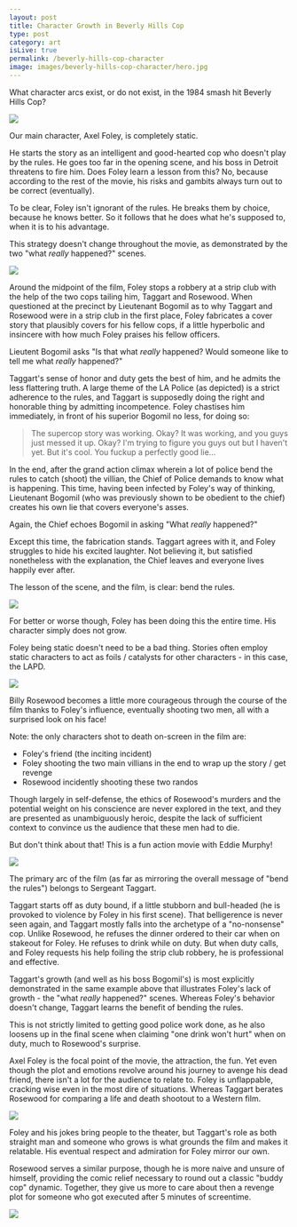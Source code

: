 ```yaml
---
layout: post
title: Character Growth in Beverly Hills Cop
type: post
category: art
isLive: true
permalink: /beverly-hills-cop-character
image: images/beverly-hills-cop-character/hero.jpg
---
```


What character arcs exist, or do not exist, in the 1984 smash hit Beverly Hills Cop?

![](images/beverly-hills-cop-character/hero.jpg)

Our main character, Axel Foley, is completely static.

He starts the story as an intelligent and good-hearted cop who doesn't play by the rules. He goes too far in the opening scene, and his boss in Detroit threatens to fire him. Does Foley learn a lesson from this? No, because according to the rest of the movie, his risks and gambits always turn out to be correct (eventually).

To be clear, Foley isn't ignorant of the rules. He breaks them by choice, because he knows better. So it follows that he does what he's supposed to, when it is to his advantage.

This strategy doesn't change throughout the movie, as demonstrated by the two "what *really* happened?" scenes.

![](images/beverly-hills-cop-character/supercop.jpg)

Around the midpoint of the film, Foley stops a robbery at a strip club with the help of the two cops tailing him, Taggart and Rosewood. When questioned at the precinct by Lieutenant Bogomil as to why Taggart and Rosewood were in a strip club in the first place, Foley fabricates a cover story that plausibly covers for his fellow cops, if a little hyperbolic and insincere with how much Foley praises his fellow officers.

Lieutent Bogomil asks "Is that what *really* happened? Would someone like to tell me what *really* happened?"

Taggart's sense of honor and duty gets the best of him, and he admits the less flattering truth. A large theme of the LA Police (as depicted) is a strict adherence to the rules, and Taggart is supposedly doing the right and honorable thing by admitting incompetence. Foley chastises him immediately, in front of his superior Bogomil no less, for doing so:

>The supercop story was working. Okay? It was working, and you guys just messed it up. Okay? I'm trying to figure you guys out but I haven't yet. But it's cool. You fuckup a perfectly good lie...

In the end, after the grand action climax wherein a lot of police bend the rules to catch (shoot) the villian, the Chief of Police demands to know what is happening. This time, having been infected by Foley's way of thinking, Lieutenant Bogomil (who was previously shown to be obedient to the chief) creates his own lie that covers everyone's asses.

Again, the Chief echoes Bogomil in asking "What *really* happened?"

Except this time, the fabrication stands. Taggart agrees with it, and Foley struggles to hide his excited laughter. Not believing it, but satisfied nonetheless with the explanation, the Chief leaves and everyone lives happily ever after.

The lesson of the scene, and the film, is clear: bend the rules.

![](images/beverly-hills-cop-character/foley.jpg)

For better or worse though, Foley has been doing this the entire time. His character simply does not grow.

Foley being static doesn't need to be a bad thing. Stories often employ static characters to act as foils / catalysts for other characters - in this case, the LAPD.

![](images/beverly-hills-cop-character/rosewood.jpg)

Billy Rosewood becomes a little more courageous through the course of the film thanks to Foley's influence, eventually shooting two men, all with a surprised look on his face!

Note: the only characters shot to death on-screen in the film are:

- Foley's friend (the inciting incident)
- Foley shooting the two main villians in the end to wrap up the story / get revenge
- Rosewood incidently shooting these two randos

Though largely in self-defense, the ethics of Rosewood's murders and the potential weight on his conscience are never explored in the text, and they are presented as unambiguously heroic, despite the lack of sufficient context to convince us the audience that these men had to die.

But don't think about that! This is a fun action movie with Eddie Murphy!

![](images/beverly-hills-cop-character/taggart.jpg)

The primary arc of the film (as far as mirroring the overall message of "bend the rules") belongs to Sergeant Taggart.

Taggart starts off as duty bound, if a little stubborn and bull-headed (he is provoked to violence by Foley in his first scene). That belligerence is never seen again, and Taggart mostly falls into the archetype of a "no-nonsense" cop. Unlike Rosewood, he refuses the dinner ordered to their car when on stakeout for Foley. He refuses to drink while on duty. But when duty calls, and Foley requests his help foiling the strip club robbery, he is professional and effective.

Taggart's growth (and well as his boss Bogomil's) is most explicitly demonstrated in the same example above that illustrates Foley's lack of growth - the "what *really* happened?" scenes. Whereas Foley's behavior doesn't change, Taggart learns the benefit of bending the rules.

This is not strictly limited to getting good police work done, as he also loosens up in the final scene when claiming "one drink won't hurt" when on duty, much to Rosewood's surprise.

Axel Foley is the focal point of the movie, the attraction, the fun. Yet even though the plot and emotions revolve around his journey to avenge his dead friend, there isn't a lot for the audience to relate to. Foley is unflappable, cracking wise even in the most dire of situations. Whereas Taggart berates Rosewood for comparing a life and death shootout to a Western film.

![](images/beverly-hills-cop-character/shootout.jpg)

Foley and his jokes bring people to the theater, but Taggart's role as both straight man and someone who grows is what grounds the film and makes it relatable. His eventual respect and admiration for Foley mirror our own.

Rosewood serves a similar purpose, though he is more naive and unsure of himself, providing the comic relief necessary to round out a classic "buddy cop" dynamic. Together, they give us more to care about then a revenge plot for someone who got executed after 5 minutes of screentime.

![](images/beverly-hills-cop-character/cops.jpg)
